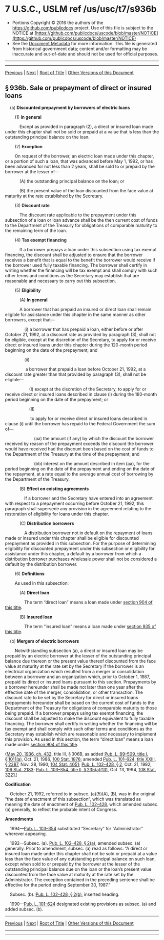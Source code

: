 ---
---

# 7 U.S.C., USLM ref /us/usc/t7/s936b

* Portions Copyright © 2016 the authors of the https://github.com/publicdocs project.
  Use of this file is subject to the NOTICE at [https://github.com/publicdocs/uscode/blob/master/NOTICE](https://github.com/publicdocs/uscode/blob/master/NOTICE)
* See the [Document Metadata](././../../../../..//README.md) for more information.
  This file is generated from historical government data; content and/or formatting may be inaccurate and out-of-date and should not be used for official purposes.

----------
----------

[Previous](./../../../../..//us/usc/t7/ch31/schIII/m__us_usc_t7_s936a.md) | [Next](./../../../../..//us/usc/t7/ch31/schIII/m__us_usc_t7_s936c.md) | [Root of Title](./../../../../../) | [Other Versions of this Document](https://publicdocs.github.io/go/links?ns=uslm&ref=%2Fus%2Fusc%2Ft7%2Fs936b)

## § 936b. Sale or prepayment of direct or insured loans

    (a) __Discounted prepayment by borrowers of electric loans__ 

        (1) __In general__ 

            Except as provided in paragraph (2), a direct or insured loan made under this chapter shall not be sold or prepaid at a value that is less than the outstanding principal balance on the loan.

        (2) __Exception__ 

        On request of the borrower, an electric loan made under this chapter, or a portion of such a loan, that was advanced before May 1, 1992, or has been advanced for not less than 2 years, shall be sold to or prepaid by the borrower at the lesser of—

            (A) the outstanding principal balance on the loan; or

            (B) the present value of the loan discounted from the face value at maturity at the rate established by the Secretary.

        (3) __Discount rate__ 

            The discount rate applicable to the prepayment under this subsection of a loan or loan advance shall be the then current cost of funds to the Department of the Treasury for obligations of comparable maturity to the remaining term of the loan.

        (4) __Tax exempt financing__ 

            If a borrower prepays a loan under this subsection using tax exempt financing, the discount shall be adjusted to ensure that the borrower receives a benefit that is equal to the benefit the borrower would receive if the borrower used fully taxable financing. The borrower shall certify in writing whether the financing will be tax exempt and shall comply with such other terms and conditions as the Secretary may establish that are reasonable and necessary to carry out this subsection.

        (5) __Eligibility__ 

            (A) __In general__ 

            A borrower that has prepaid an insured or direct loan shall remain eligible for assistance under this chapter in the same manner as other borrowers, except that—

                (i) a borrower that has prepaid a loan, either before or after October 21, 1992, at a discount rate as provided by paragraph (3), shall not be eligible, except at the discretion of the Secretary, to apply for or receive direct or insured loans under this chapter during the 120-month period beginning on the date of the prepayment; and

                (ii)

                 a borrower that prepaid a loan before October 21, 1992, at a discount rate greater than that provided by paragraph (3), shall not be eligible—

                    (I) except at the discretion of the Secretary, to apply for or receive direct or insured loans described in clause (i) during the 180-month period beginning on the date of the prepayment; or

                    (II)

                     to apply for or receive direct or insured loans described in clause (i) until the borrower has repaid to the Federal Government the sum of—

                        (aa) the amount (if any) by which the discount the borrower received by reason of the prepayment exceeds the discount the borrower would have received had the discount been based on the cost of funds to the Department of the Treasury at the time of the prepayment; and

                        (bb) interest on the amount described in item (aa), for the period beginning on the date of the prepayment and ending on the date of the repayment, at a rate equal to the average annual cost of borrowing by the Department of the Treasury.

            (B) __Effect on existing agreements__ 

                If a borrower and the Secretary have entered into an agreement with respect to a prepayment occurring before October 21, 1992, this paragraph shall supersede any provision in the agreement relating to the restoration of eligibility for loans under this chapter.

            (C) __Distribution borrowers__ 

                A distribution borrower not in default on the repayment of loans made or insured under this chapter shall be eligible for discounted prepayment as provided in this subsection. For the purpose of determining eligibility for discounted prepayment under this subsection or eligibility for assistance under this chapter, a default by a borrower from which a distribution borrower purchases wholesale power shall not be considered a default by the distribution borrower.

        (6) __Definitions__ 

        As used in this subsection:

            (A) __Direct loan__ 

                The term “direct loan” means a loan made under [section 904 of this title][/us/usc/t7/s904].

            (B) __Insured loan__ 

                The term “insured loan” means a loan made under [section 935 of this title][/us/usc/t7/s935].

    (b) __Mergers of electric borrowers__ 

        Notwithstanding subsection (a), a direct or insured loan may be prepaid by an electric borrower at the lesser of the outstanding principal balance due thereon or the present value thereof discounted from the face value at maturity at the rate set by the Secretary if the borrower is an electrical organization which resulted from a merger or consolidation between a borrower and an organization which, prior to October 1, 1987, prepaid its direct or insured loans pursuant to this section. Prepayments by a borrower hereunder shall be made not later than one year after the effective date of the merger, consolidation, or other transaction. The discount rate to be set by the Secretary for direct or insured loans prepayments hereunder shall be based on the current cost of funds to the Department of the Treasury for obligations of comparable maturity to those being prepaid. If a borrower prepays using tax exempt financing, the discount shall be adjusted to make the discount equivalent to fully taxable financing. The borrower shall certify in writing whether the financing will be tax exempt and shall comply with such other terms and conditions as the Secretary may establish which are reasonable and necessary to implement this provision. As used in this section, the term “direct loan” means a loan made under [section 904 of this title][/us/usc/t7/s904].

([May 20, 1936, ch. 432][/us/act/1936-05-20/ch432], title III, § 306B, as added [Pub. L. 99–509, title I, § 1011(a)][/us/pl/99/509/s1011/a], Oct. 21, 1986, [100 Stat. 1876][/us/stat/100/1876]; amended [Pub. L. 101–624, title XXIII, § 2387][/us/pl/101/624/s2387], Nov. 28, 1990, [104 Stat. 4051][/us/stat/104/4051]; [Pub. L. 102–428, § 2][/us/pl/102/428/s2], Oct. 21, 1992, [106 Stat. 2183][/us/stat/106/2183]; [Pub. L. 103–354, title II, § 235(a)(13)][/us/pl/103/354/s235/a/13], Oct. 13, 1994, [108 Stat. 3221][/us/stat/108/3221].)

 __Codification__ 

    October 21, 1992, referred to in subsec. (a)(5)(A), (B), was in the original “the date of enactment of this subsection”, which was translated as meaning the date of enactment of [Pub. L. 102–428][/us/pl/102/428], which amended subsec. (a) generally, to reflect the probable intent of Congress.

 __Amendments__ 

    1994—[Pub. L. 103–354][/us/pl/103/354] substituted “Secretary” for “Administrator” wherever appearing.

    1992—Subsec. (a). [Pub. L. 102–428, § 2(a)][/us/pl/102/428/s2/a], amended subsec. (a) generally. Prior to amendment, subsec. (a) read as follows: “A direct or insured loan made under this chapter shall not be sold or prepaid at a value less than the face value of any outstanding principal balance on such loan, except when sold to or prepaid by the borrower at the lesser of the outstanding principal balance due on the loan or the loan’s present value discounted from the face value at maturity at the rate set by the Administrator. The exception contained in the preceding sentence shall be effective for the period ending September 30, 1987.”

    Subsec. (b). [Pub. L. 102–428, § 2(b)][/us/pl/102/428/s2/b], inserted heading.

    1990—[Pub. L. 101–624][/us/pl/101/624] designated existing provisions as subsec. (a) and added subsec. (b).

----------

[Previous](./../../../../..//us/usc/t7/ch31/schIII/m__us_usc_t7_s936a.md) | [Next](./../../../../..//us/usc/t7/ch31/schIII/m__us_usc_t7_s936c.md) | [Root of Title](./../../../../../) | [Other Versions of this Document](https://publicdocs.github.io/go/links?ns=uslm&ref=%2Fus%2Fusc%2Ft7%2Fs936b)

----------
----------

[/us/usc/t7/s904]: https://publicdocs.github.io/go/links?ns=uslm&ref=%2Fus%2Fusc%2Ft7%2Fs904
[/us/usc/t7/s935]: https://publicdocs.github.io/go/links?ns=uslm&ref=%2Fus%2Fusc%2Ft7%2Fs935
[/us/usc/t7/s904]: https://publicdocs.github.io/go/links?ns=uslm&ref=%2Fus%2Fusc%2Ft7%2Fs904
[/us/act/1936-05-20/ch432]: https://publicdocs.github.io/go/links?ns=uslm&ref=%2Fus%2Fact%2F1936-05-20%2Fch432
[/us/pl/99/509/s1011/a]: https://publicdocs.github.io/go/links?ns=uslm&ref=%2Fus%2Fpl%2F99%2F509%2Fs1011%2Fa
[/us/stat/100/1876]: https://publicdocs.github.io/go/links?ns=uslm&ref=%2Fus%2Fstat%2F100%2F1876
[/us/pl/101/624/s2387]: https://publicdocs.github.io/go/links?ns=uslm&ref=%2Fus%2Fpl%2F101%2F624%2Fs2387
[/us/stat/104/4051]: https://publicdocs.github.io/go/links?ns=uslm&ref=%2Fus%2Fstat%2F104%2F4051
[/us/pl/102/428/s2]: https://publicdocs.github.io/go/links?ns=uslm&ref=%2Fus%2Fpl%2F102%2F428%2Fs2
[/us/stat/106/2183]: https://publicdocs.github.io/go/links?ns=uslm&ref=%2Fus%2Fstat%2F106%2F2183
[/us/pl/103/354/s235/a/13]: https://publicdocs.github.io/go/links?ns=uslm&ref=%2Fus%2Fpl%2F103%2F354%2Fs235%2Fa%2F13
[/us/stat/108/3221]: https://publicdocs.github.io/go/links?ns=uslm&ref=%2Fus%2Fstat%2F108%2F3221
[/us/pl/102/428]: https://publicdocs.github.io/go/links?ns=uslm&ref=%2Fus%2Fpl%2F102%2F428
[/us/pl/103/354]: https://publicdocs.github.io/go/links?ns=uslm&ref=%2Fus%2Fpl%2F103%2F354
[/us/pl/102/428/s2/a]: https://publicdocs.github.io/go/links?ns=uslm&ref=%2Fus%2Fpl%2F102%2F428%2Fs2%2Fa
[/us/pl/102/428/s2/b]: https://publicdocs.github.io/go/links?ns=uslm&ref=%2Fus%2Fpl%2F102%2F428%2Fs2%2Fb
[/us/pl/101/624]: https://publicdocs.github.io/go/links?ns=uslm&ref=%2Fus%2Fpl%2F101%2F624


